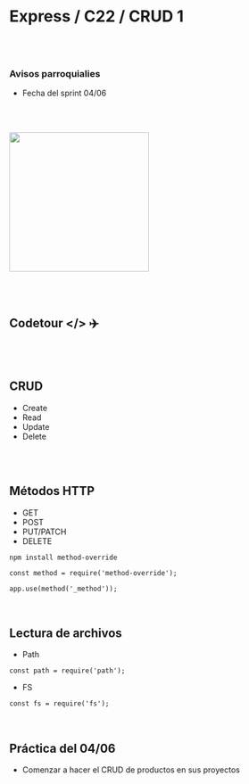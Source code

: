# Express / C22 / CRUD 1

<br/><br/>

### Avisos parroquialies

- Fecha del sprint 04/06

<br/><br/>

<img src="https://media.giphy.com/media/xUA7b0Klw8Wfor7FWo/giphy.gif" width="250" />

<br/><br/>

## Codetour </> ✈️

<br/><br/>

## CRUD

- Create
- Read
- Update
- Delete

<br/><br/>

## Métodos HTTP

- GET
- POST
- PUT/PATCH
- DELETE

```
npm install method-override

const method = require('method-override');

app.use(method('_method'));
```

<br/>

## Lectura de archivos

- Path
```
const path = require('path');
```

- FS
```
const fs = require('fs');
```

<br/>

## Práctica del 04/06

- Comenzar a hacer el CRUD de productos en sus proyectos